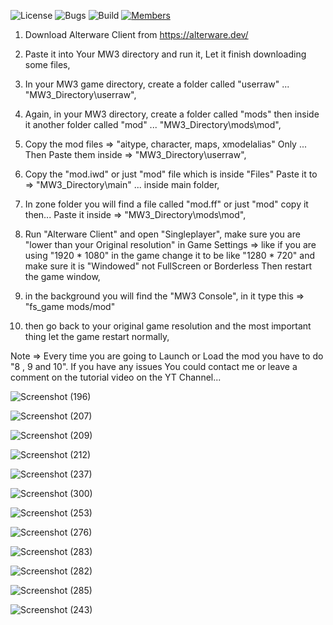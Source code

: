 ![License](https://img.shields.io/badge/license-BSD--3-orange) ![Bugs](https://img.shields.io/badge/bugs-0%20open-brightgreen) ![Build](https://img.shields.io/badge/Build-passing-brightgreen?logo=github) [![Members](https://img.shields.io/discord/750034898680807434?label=members&logo=discord&color=7289da)](https://discord.gg/CHZea8zvBG)


1. Download Alterware Client from https://alterware.dev/

2. Paste it into Your MW3 directory and run it, Let it finish downloading some files,

3. In your MW3 game directory, create a folder called "userraw" ... "MW3_Directory\userraw\",

4. Again, in your MW3 directory, create a folder called "mods" then inside it another folder called "mod" ... "MW3_Directory\mods\mod\",

5. Copy the mod files => "aitype, character, maps, xmodelalias" Only ... Then Paste them inside => "MW3_Directory\userraw\",

6. Copy the "mod.iwd" or just "mod" file which is inside "Files\" Paste it to => "MW3_Directory\main\" ... inside main folder,

7. In zone folder you will find a file called "mod.ff" or just "mod" copy it then... Paste it inside => "MW3_Directory\mods\mod\",

8. Run "Alterware Client" and open "Singleplayer", make sure you are "lower than your Original resolution" in Game Settings =>
   like if you are using "1920 * 1080" in the game change it to be like "1280 * 720" and make sure it is "Windowed" not FullScreen or Borderless
   Then restart the game window,

9.  in the background you will find the "MW3 Console", in it type this => "fs_game mods/mod"

10. then go back to your original game resolution and the most important thing let the game restart normally,

Note => Every time you are going to Launch or Load the mod you have to do "8 , 9 and 10".
If you have any issues You could contact me or leave a comment on the tutorial video on the YT Channel...

![Screenshot (196)](https://github.com/user-attachments/assets/867f221b-a52a-487a-9730-758769bcdc70)

![Screenshot (207)](https://github.com/user-attachments/assets/534ade0b-12c4-43ca-9113-a8445b7edd14)

![Screenshot (209)](https://github.com/user-attachments/assets/b09b2970-7c50-4545-af07-0426faaaf662)

![Screenshot (212)](https://github.com/user-attachments/assets/9abfb4c1-c4b6-4591-98d0-327933189b27)

![Screenshot (237)](https://github.com/user-attachments/assets/d5ba278d-b7a7-4ceb-ae45-304cc16b53f2)

![Screenshot (300)](https://github.com/user-attachments/assets/62bc1adc-4d31-498e-99be-2c1057a233d3)

![Screenshot (253)](https://github.com/user-attachments/assets/4efb9a3e-809f-4a60-ae2e-1cc18462c447)

![Screenshot (276)](https://github.com/user-attachments/assets/ac5721b3-ee7a-4624-90b9-0eacae55deae)

![Screenshot (283)](https://github.com/user-attachments/assets/a03d7ada-6d7e-4d78-a1ac-84b0484b38a0)

![Screenshot (282)](https://github.com/user-attachments/assets/24b0942e-0d34-481b-92ff-d58c2d5f7df2)

![Screenshot (285)](https://github.com/user-attachments/assets/f5ee78fe-cdaa-4a8f-bbf2-b2d2652c31b8)

![Screenshot (243)](https://github.com/user-attachments/assets/fd320c70-48f2-450d-a005-dfca01600e3e)
